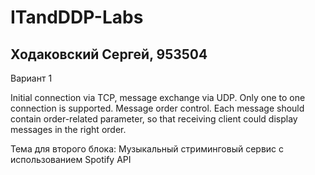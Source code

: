 # ITandDDP-Labs

## Ходаковский Сергей, 953504

Вариант 1

Initial connection via TCP, message exchange via UDP. Only one to one connection is supported.
Message order control. Each message should contain order-related parameter, so that receiving client could display messages in the right order.

Тема для второго блока: Музыкальный стриминговый сервис с использованием Spotify API

